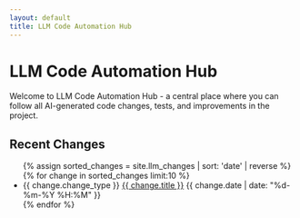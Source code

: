 ```yaml
---
layout: default
title: LLM Code Automation Hub
---
```


# LLM Code Automation Hub

Welcome to LLM Code Automation Hub - a central place where you can follow all AI-generated code changes, tests, and improvements in the project.

## Recent Changes

<ul class="recent-changes">
  {% assign sorted_changes = site.llm_changes | sort: 'date' | reverse %}
  {% for change in sorted_changes limit:10 %}
    <li>
      <span class="change-type change-type-{{ change.change_type | downcase | replace: ' ', '-' }}">{{ change.change_type }}</span>
      <a href="{{ change.url | relative_url }}">{{ change.title }}</a>
      <span class="change-date">{{ change.date | date: "%d-%m-%Y %H:%M" }}</span>
    </li>
  {% endfor %}
</ul>

</div> 